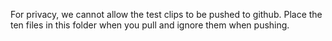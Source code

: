 For privacy, we cannot allow the test clips to be pushed to github. Place the ten files in this folder when you pull and ignore them when pushing.
